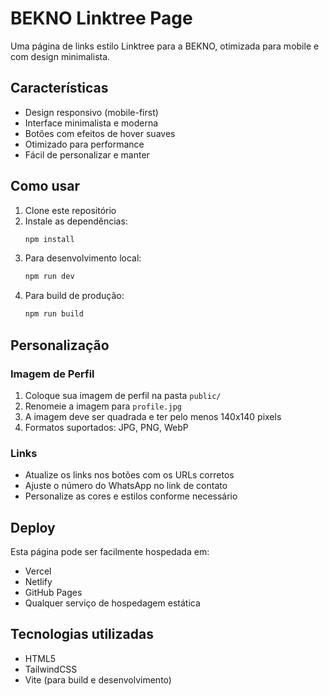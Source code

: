# BEKNO Linktree Page

Uma página de links estilo Linktree para a BEKNO, otimizada para mobile e com design minimalista.

## Características

- Design responsivo (mobile-first)
- Interface minimalista e moderna
- Botões com efeitos de hover suaves
- Otimizado para performance
- Fácil de personalizar e manter

## Como usar

1. Clone este repositório
2. Instale as dependências:
   ```bash
   npm install
   ```
3. Para desenvolvimento local:
   ```bash
   npm run dev
   ```
4. Para build de produção:
   ```bash
   npm run build
   ```

## Personalização

### Imagem de Perfil
1. Coloque sua imagem de perfil na pasta `public/`
2. Renomeie a imagem para `profile.jpg`
3. A imagem deve ser quadrada e ter pelo menos 140x140 pixels
4. Formatos suportados: JPG, PNG, WebP

### Links
- Atualize os links nos botões com os URLs corretos
- Ajuste o número do WhatsApp no link de contato
- Personalize as cores e estilos conforme necessário

## Deploy

Esta página pode ser facilmente hospedada em:
- Vercel
- Netlify
- GitHub Pages
- Qualquer serviço de hospedagem estática

## Tecnologias utilizadas

- HTML5
- TailwindCSS
- Vite (para build e desenvolvimento) 